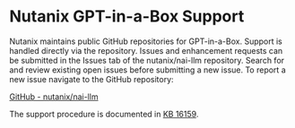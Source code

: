 # Nutanix GPT-in-a-Box Support

Nutanix maintains public GitHub repositories for GPT-in-a-Box. Support is handled directly via the repository. Issues and enhancement requests can be submitted in the Issues tab of the nutanix/nai-llm repository. Search for and review existing open issues before submitting a new issue. To report a new issue navigate to the GitHub repository:

[GitHub - nutanix/nai-llm](https://github.com/nutanix/nai-llm)

The support procedure is documented in [KB 16159](https://portal.nutanix.com/page/documents/kbs/details?targetId=kA0VO0000000dJ70AI).

